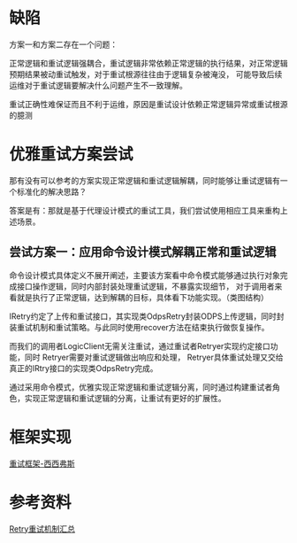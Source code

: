 # 缺陷

方案一和方案二存在一个问题：

正常逻辑和重试逻辑强耦合，重试逻辑非常依赖正常逻辑的执行结果，对正常逻辑预期结果被动重试触发，对于重试根源往往由于逻辑复杂被淹没，
可能导致后续运维对于重试逻辑要解决什么问题产生不一致理解。

重试正确性难保证而且不利于运维，原因是重试设计依赖正常逻辑异常或重试根源的臆测

# 优雅重试方案尝试

那有没有可以参考的方案实现正常逻辑和重试逻辑解耦，同时能够让重试逻辑有一个标准化的解决思路？
    
答案是有：那就是基于代理设计模式的重试工具，我们尝试使用相应工具来重构上述场景。

## 尝试方案一：应用命令设计模式解耦正常和重试逻辑

命令设计模式具体定义不展开阐述，主要该方案看中命令模式能够通过执行对象完成接口操作逻辑，同时内部封装处理重试逻辑，不暴露实现细节，
对于调用者来看就是执行了正常逻辑，达到解耦的目标，具体看下功能实现。（类图结构）


IRetry约定了上传和重试接口，其实现类OdpsRetry封装ODPS上传逻辑，同时封装重试机制和重试策略。与此同时使用recover方法在结束执行做恢复操作。   

而我们的调用者LogicClient无需关注重试，通过重试者Retryer实现约定接口功能，同时 Retryer需要对重试逻辑做出响应和处理， 
Retryer具体重试处理又交给真正的IRtry接口的实现类OdpsRetry完成。

通过采用命令模式，优雅实现正常逻辑和重试逻辑分离，同时通过构建重试者角色，实现正常逻辑和重试逻辑的分离，让重试有更好的扩展性。

# 框架实现

[重试框架-西西弗斯](https://github.com/houbb/sisyphus)
    

# 参考资料


[Retry重试机制汇总](https://houbb.github.io/2018/08/08/retry)


